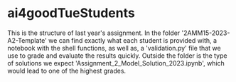 # ai4goodTueStudents

This is the structure of last year's assignment.
In the folder '2AMM15-2023-A2-Template' we can find exactly what each student is provided with, a notebook with the shell functions, as well as, a 'validation.py' file that we use to grade and evaluate the results quickly.
Outside the folder is the type of solutions we expect 'Assignment_2_Model_Solution_2023.ipynb', which would lead to one of the highest grades.